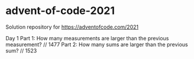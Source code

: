 # advent-of-code-2021

Solution repository for https://adventofcode.com/2021

Day 1
  Part 1: How many measurements are larger than the previous measurement? // 1477
  Part 2: How many sums are larger than the previous sum? // 1523